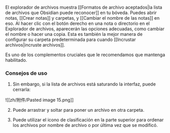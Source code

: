 El explorador de archivos muestra [[Formatos de archivo aceptados|la lista de archivos que Obsidian puede reconocer]] en tu bóveda. Puedes abrir notas, [[Crear notas]] y carpetas, y [[Cambiar el nombre de las notas]] en eso. Al hacer clic con el botón derecho en una nota o directorio en el Explorador de archivos, aparecerán las opciones adecuadas, como cambiar el nombre o hacer una copia. Esta es también la mejor manera de configurar su carpeta predeterminada para cuando [[Incrustar archivos|incruste archivos]].

Es uno de los complementos cruciales que le recomendamos que mantenga habilitado.

### Consejos de uso

1. Sin embargo, si la lista de archivos está saturando la interfaz, puede cerrarla:

![[zh/附件/Pasted image 15.png]]

2. Puede arrastrar y soltar para poner un archivo en otra carpeta.

3. Puede utilizar el icono de clasificación en la parte superior para ordenar los archivos por nombre de archivo o por última vez que se modificó.